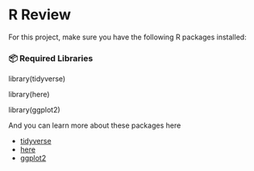 # R Review

For this project, make sure you have the following R packages installed:

### 📦 **Required Libraries**

library(tidyverse)

library(here)

library(ggplot2)  

And you can learn more about these packages here

- [tidyverse](https://www.tidyverse.org/packages/)
- [here](https://here.r-lib.org/)  
- [ggplot2](https://ggplot2.tidyverse.org/articles/ggplot2.html)  
